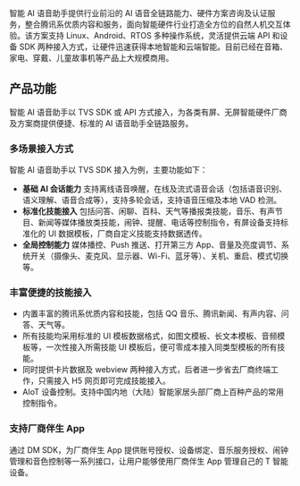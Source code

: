 智能 AI 语音助手提供行业前沿的 AI 语音全链路能力、硬件方案咨询及认证服务，整合腾讯系优质内容和服务，面向智能硬件行业打造全方位的自然人机交互体验。该方案支持 Linux、Android、RTOS 多种操作系统，灵活提供云端 API 和设备 SDK 两种接入方式，让硬件迅速获得本地智能和云端智能。目前已经在音箱、家电、穿戴、儿童故事机等产品上大规模商用。    

## 产品功能
智能 AI 语音助手以 TVS SDK 或 API 方式接入，为各类有屏、无屏智能硬件厂商及方案商提供便捷、标准的 AI 语音助手全链路服务。

### 多场景接入方式
智能 AI 语音助手以 TVS SDK 接入为例，主要功能如下：
- **基础 AI 会话能力**
支持离线语音唤醒，在线及流式语音会话（包括语音识别、语义理解、语音合成等），支持多轮会话，支持语音压缩及本地 VAD 检测。
- **标准化技能接入**
包括问答、闲聊、百科、天气等播报类技能，音乐、有声节目、新闻等媒体播放类技能，闹钟、提醒、电话等控制指令，有屏设备支持标准化的 UI 数据模板，厂商自定义技能支持数据透传。
-  **全局控制能力**
媒体播控、Push 推送、打开第三方 App、音量及亮度调节、系统开关（摄像头、麦克风、显示器、Wi-Fi、蓝牙等）、关机、重启、模式切换等。

### 丰富便捷的技能接入
- 内置丰富的腾讯系优质内容和技能，包括 QQ 音乐、腾讯新闻、有声内容、问答、天气等。
- 所有技能均采用标准的 UI 模板数据格式，如图文模板、长文本模板、音频模板等，一次性接入所需技能 UI 模板后，便可零成本接入同类型模板的所有技能。
- 同时提供卡片数据及 webview 两种接入方式，后者进一步省去厂商终端工作，只需接入 H5 网页即可完成技能接入。
- AIoT 设备控制。支持中国内地（大陆）智能家居头部厂商上百种产品的常用控制指令。

### 支持厂商伴生 App
通过 DM SDK，为厂商伴生 App 提供账号授权、设备绑定、音乐服务授权、闹钟管理和音色控制等一系列接口，让用户能够使用厂商伴生 App 管理自己的 T 智能设备。
